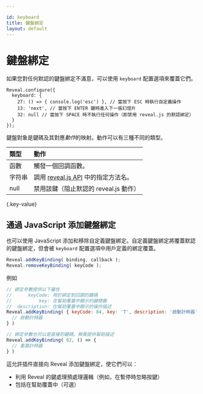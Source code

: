 ```yaml
---

id: keyboard
title: 鍵盤綁定
layout: default
---
```


# 鍵盤綁定

如果您對任何默認的鍵盤綁定不滿意，可以使用 `keyboard` 配置選項來覆蓋它們。

```javascript/1-5
Reveal.configure({
  keyboard: {
    27: () => { console.log('esc') }, // 當按下 ESC 時執行自定義操作
    13: 'next', // 當按下 ENTER 鍵時進入下一張幻燈片
    32: null // 當按下 SPACE 時不執行任何操作（即禁用 reveal.js 的默認綁定）
  }
});
```

鍵盤對象是鍵碼及其對應*動作*的映射。動作可以有三種不同的類型。

| 類型          | 動作
| :-            | :-
| 函數          | 觸發一個回調函數。
| 字符串        | 調用 [reveal.js API](/api/) 中的指定方法名。
| null          | 禁用該鍵（阻止默認的 reveal.js 動作）
{.key-value}

## 通過 JavaScript 添加鍵盤綁定

也可以使用 JavaScript 添加和移除自定義鍵盤綁定。自定義鍵盤綁定將覆蓋默認的鍵盤綁定，但會被 `keyboard` 配置選項中用戶定義的綁定覆蓋。

```javascript
Reveal.addKeyBinding( binding, callback );
Reveal.removeKeyBinding( keyCode );
```

例如

```javascript
// 綁定參數提供以下屬性
//      keyCode: 用於綁定到回調的鍵碼
//          key: 在幫助覆蓋中顯示的鍵標籤
//  description: 在幫助覆蓋中顯示的操作描述
Reveal.addKeyBinding( { keyCode: 84, key: 'T', description: '啟動計時器' }, () => {
  // 啟動計時器
} )

// 綁定參數也可以是直接的鍵碼，無需提供幫助描述
Reveal.addKeyBinding( 82, () => {
  // 重置計時器
} )
```

這允許插件直接向 Reveal 添加鍵盤綁定，使它們可以：
- 利用 Reveal 的鍵處理預處理邏輯（例如，在暫停時忽略按鍵）
- 包括在幫助覆蓋中（可選）